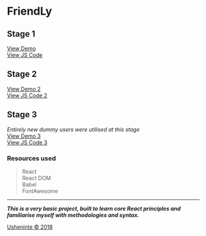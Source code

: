 # FriendLy

## Stage 1

[View Demo](https://usheninte.github.io/FriendLy/index.html)     
[View JS Code](https://github.com/Usheninte/FriendLy/blob/master/FriendLy.js)     

## Stage 2

[View Demo 2](https://usheninte.github.io/FriendLy/index2.html)     
[View JS Code 2](https://github.com/Usheninte/FriendLy/blob/master/FriendLy2.js)     

## Stage 3

_Entirely new dummy users were utilised at this stage_     
[View Demo 3](https://usheninte.github.io/FriendLy/index3.html)     
[View JS Code 3](https://github.com/Usheninte/FriendLy/blob/master/FriendLy3.js)     

### Resources used

> React     
> React DOM     
> Babel     
> FontAwesome     

- - -

**_This is a very basic project, built to learn core React principles and familiarise myself with methodologies and syntax._**

[Usheninte &copy; 2018](http://about.me/usheninte)